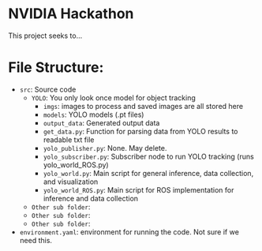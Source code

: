 # NVIDIA Hackathon
This project seeks to...
# File Structure:
- `src`: Source code
  - `YOLO`: You only look once model for object tracking
    - `imgs`: images to process and saved images are all stored here
    - `models`: YOLO models (.pt files)
    - `output_data`: Generated output data
    - `get_data.py`: Function for parsing data from YOLO results to readable txt file
    - `yolo_publisher.py`: None. May delete.
    - `yolo_subscriber.py`: Subscriber node to run YOLO tracking (runs yolo_world_ROS.py)
    - `yolo_world.py`: Main script for general inference, data collection, and visualization
    - `yolo_world_ROS.py`: Main script for ROS implementation for inference and data collection
  - `Other sub folder`:
  - `Other sub folder`:
  - `Other sub folder`:
- `environment.yaml`: environment for running the code. Not sure if we need this.
